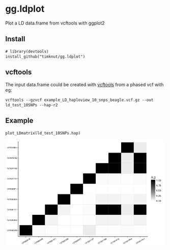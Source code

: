 # gg.ldplot
Plot a LD data.frame from vcftools with ggplot2

## Install
```{R}
# library(devtools)
install_github("timknut/gg.ldplot")
```

## vcftools
The input data.frame could be created with [vcftools](https://vcftools.github.io/index.html) from a phased vcf with eg:

```{sh}
vcftools --gzvcf example_LD_haploview_10_snps_beagle.vcf.gz --out ld_test_10SNPs --hap-r2
```

## Example

`plot_LDmatrix(ld_test_10SNPs.hap)`

![Example plot](/data/Rplot.png)

